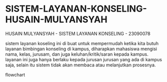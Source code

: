 # SISTEM-LAYANAN-KONSELING-HUSAIN-MULYANSYAH
HUSAIN MULYANSYAH - SISTEM LAYANAN KONSELING - 23090078

sistem layanan koseling ini di buat untuk mempermudah ketika kita butuh layanan bimbingan konseling di kampus, diharapkan mahasiswa mengisi nama, kelas, jurusam, dan juga keluhan/kritik/saran kepada kampus. layanan ini juga hanya berlaku kepada jurusan jurusan yang ada di kampus saja, selain itu sistem tidak akan membaca atau melanjutkan prosesnya.



flowchart

